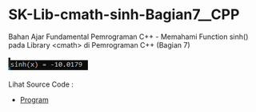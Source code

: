# SK-Lib-cmath-sinh-Bagian7__CPP
Bahan Ajar Fundamental Pemrograman C++ - Memahami Function sinh() pada Library &lt;cmath> di Pemrograman C++ (Bagian 7)<br><br>
<img src="https://github.com/RizkyKhapidsyah/SK-Lib-cmath-sinh-Bagian7__CPP/blob/master/SK-Lib-cmath-sinh-Bagian7__CPP/result/001.PNG"><br><br>
Lihat Source Code : <br>
- <a href="https://github.com/RizkyKhapidsyah/SK-Lib-cmath-sinh-Bagian7__CPP/blob/master/SK-Lib-cmath-sinh-Bagian7__CPP/Source.cpp">Program</a>
